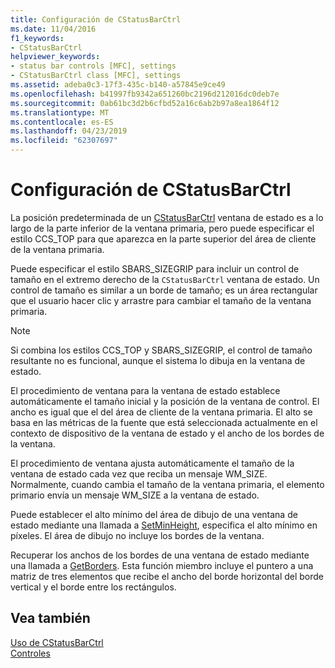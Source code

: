 ```yaml
---
title: Configuración de CStatusBarCtrl
ms.date: 11/04/2016
f1_keywords:
- CStatusBarCtrl
helpviewer_keywords:
- status bar controls [MFC], settings
- CStatusBarCtrl class [MFC], settings
ms.assetid: adeba0c3-17f3-435c-b140-a57845e9ce49
ms.openlocfilehash: b41997fb9342a651260bc2196d212016dc0deb7e
ms.sourcegitcommit: 0ab61bc3d2b6cfbd52a16c6ab2b97a8ea1864f12
ms.translationtype: MT
ms.contentlocale: es-ES
ms.lasthandoff: 04/23/2019
ms.locfileid: "62307697"
---
```

# <a name="settings-for-the-cstatusbarctrl"></a>Configuración de CStatusBarCtrl

La posición predeterminada de un [CStatusBarCtrl](../mfc/reference/cstatusbarctrl-class.md) ventana de estado es a lo largo de la parte inferior de la ventana primaria, pero puede especificar el estilo CCS_TOP para que aparezca en la parte superior del área de cliente de la ventana primaria.

Puede especificar el estilo SBARS_SIZEGRIP para incluir un control de tamaño en el extremo derecho de la `CStatusBarCtrl` ventana de estado. Un control de tamaño es similar a un borde de tamaño; es un área rectangular que el usuario hacer clic y arrastre para cambiar el tamaño de la ventana primaria.

> [!NOTE]
>  Si combina los estilos CCS_TOP y SBARS_SIZEGRIP, el control de tamaño resultante no es funcional, aunque el sistema lo dibuja en la ventana de estado.

El procedimiento de ventana para la ventana de estado establece automáticamente el tamaño inicial y la posición de la ventana de control. El ancho es igual que el del área de cliente de la ventana primaria. El alto se basa en las métricas de la fuente que está seleccionada actualmente en el contexto de dispositivo de la ventana de estado y el ancho de los bordes de la ventana.

El procedimiento de ventana ajusta automáticamente el tamaño de la ventana de estado cada vez que reciba un mensaje WM_SIZE. Normalmente, cuando cambia el tamaño de la ventana primaria, el elemento primario envía un mensaje WM_SIZE a la ventana de estado.

Puede establecer el alto mínimo del área de dibujo de una ventana de estado mediante una llamada a [SetMinHeight](../mfc/reference/cstatusbarctrl-class.md#setminheight), especifica el alto mínimo en píxeles. El área de dibujo no incluye los bordes de la ventana.

Recuperar los anchos de los bordes de una ventana de estado mediante una llamada a [GetBorders](../mfc/reference/cstatusbarctrl-class.md#getborders). Esta función miembro incluye el puntero a una matriz de tres elementos que recibe el ancho del borde horizontal del borde vertical y el borde entre los rectángulos.

## <a name="see-also"></a>Vea también

[Uso de CStatusBarCtrl](../mfc/using-cstatusbarctrl.md)<br/>
[Controles](../mfc/controls-mfc.md)
